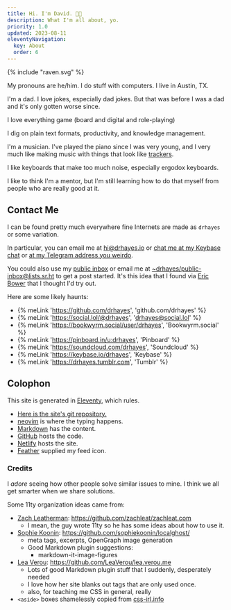 ```yaml
---
title: Hi. I'm David. 👋🏽
description: What I'm all about, yo.
priority: 1.0
updated: 2023-08-11
eleventyNavigation:
  key: About
  order: 6
---
```


<div class="about-logo">
  {% include "raven.svg" %}
</div>

My pronouns are he/him. I do stuff with computers. I live in Austin, TX.

I'm a dad. I love jokes, especially dad jokes. But that was before I was a dad and it's only gotten worse since.

I love everything game (board and digital and role-playing)

I dig on plain text formats, productivity, and knowledge management.

I'm a musician. I've played the piano since I was very young, and I very much like making music with things that look like [trackers](https://en.wikipedia.org/wiki/Music_tracker).

I like keyboards that make too much noise, especially ergodox keyboards.

I like to think I'm a mentor, but I'm still learning how to do that myself from people who are really good at it.

## Contact Me

I can be found pretty much everywhere fine Internets are made as `drhayes` or some variation.

In particular, you can email me at <hi@drhayes.io> or [chat me at my Keybase chat][keybasechat] or [at my Telegram address you weirdo][telegram].

You could also use my [public inbox](https://lists.sr.ht/~drhayes/public-inbox) or email me at <~drhayes/public-inbox@lists.sr.ht> to get a post started. It's this idea that I found via [Eric Bower](https://bower.sh/) that I thought I'd try out.

Here are some likely haunts:

- {% meLink 'https://github.com/drhayes', 'github.com/drhayes' %}
- {% meLink 'https://social.lol/@drhayes', 'drhayes@social.lol' %}
- {% meLink 'https://bookwyrm.social/user/drhayes', 'Bookwyrm.social' %}
- {% meLink 'https://pinboard.in/u:drhayes', 'Pinboard' %}
- {% meLink 'https://soundcloud.com/drhayes', 'Soundcloud' %}
- {% meLink 'https://keybase.io/drhayes', 'Keybase' %}
- {% meLink 'https://drhayes.tumblr.com', 'Tumblr' %}

## Colophon

This site is generated in [Eleventy], which rules.

- [Here is the site's git repository.](https://github.com/drhayes/drhayes.io)
- [neovim] is where the typing happens.
- [Markdown] has the content.
- [GitHub] hosts the code.
- [Netlify] hosts the site.
- [Feather](https://feathericons.com/) supplied my feed icon.

### Credits

I _adore_ seeing how other people solve similar issues to mine. I think we all get smarter when we share solutions.

Some 11ty organization ideas came from:

- [Zach Leatherman](https://www.zachleat.com/): <https://github.com/zachleat/zachleat.com>
  - I mean, the guy wrote 11ty so he has some ideas about how to use it.
- [Sophie Koonin](https://localghost.dev/): <https://github.com/sophiekoonin/localghost/>
  - meta tags, excerpts, OpenGraph image generation
  - Good Markdown plugin suggestions:
    - markdown-it-image-figures
- [Lea Verou](https://lea.verou.me): <https://github.com/LeaVerou/lea.verou.me>
  - Lots of good Markdown plugin stuff that I suddenly, desperately needed
  - I love how her site blanks out tags that are only used once.
  - also, for teaching me CSS in general, really
- `<aside>` boxes shamelessly copied from [css-irl.info](https://css-irl.info/disentangling-frameworks/)

[markdown]: https://daringfireball.net/projects/markdown/
[github]: https://github.com/
[netlify]: https://www.netlify.com/
[telegram]: https://t.me/drhayes
[keybasechat]: https://keybase.io/drhayes/chat
[eleventy]: https://www.11ty.dev/
[neovim]: https://neovim.io/
